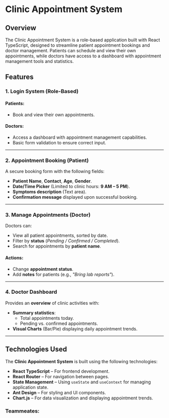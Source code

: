 # Clinic Appointment System

## Overview
The Clinic Appointment System is a role-based application built with React TypeScript, designed to streamline patient appointment bookings and doctor management. Patients can schedule and view their own appointments, while doctors have access to a dashboard with appointment management tools and statistics.

## Features
### 1. Login System (Role-Based)

#### Patients:
- Book and view their own appointments.

#### Doctors:
- Access a dashboard with appointment management capabilities.
- Basic form validation to ensure correct input.

---

### 2. Appointment Booking (Patient)
A secure booking form with the following fields:
- **Patient Name**, **Contact**, **Age**, **Gender**.
- **Date/Time Picker** (Limited to clinic hours: **9 AM – 5 PM**).
- **Symptoms description** (Text area).
- **Confirmation message** displayed upon successful booking.

---

### 3. Manage Appointments (Doctor)
Doctors can:
- View all patient appointments, sorted by date.
- Filter by **status** (_Pending / Confirmed / Completed_).
- Search for appointments by **patient name**.

#### Actions:
- Change **appointment status**.
- Add **notes** for patients (e.g., _"Bring lab reports"_).

---

### 4. Doctor Dashboard
Provides an **overview** of clinic activities with:
- **Summary statistics**:
  - Total appointments today.
  - Pending vs. confirmed appointments.
- **Visual Charts** (Bar/Pie) displaying daily appointment trends.

---

## Technologies Used

The **Clinic Appointment System** is built using the following technologies:

- **React TypeScript** – For frontend development.  
- **React Router** – For navigation between pages.  
- **State Management** – Using `useState` and `useContext` for managing application state.  
- **Ant Design** – For styling and UI components.  
- **Chart.js** – For data visualization and displaying appointment trends.  
### Teammeates:
[Moamen Al Yazouri (me)]: (https://github.com/Moamen-Yazouri).
[Mohammed Al Khoudary]:(https://github.com/Mohammad200326).
[Qousay Abu Al Rob]: (https://github.com/Qosay-Abu-Alrob).

